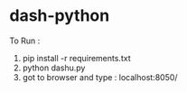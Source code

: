 # dash-python

To Run : 
1) pip install -r requirements.txt
2) python dashu.py
3) got to browser and type : localhost:8050/

